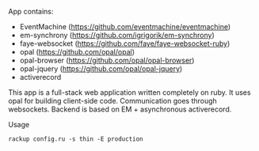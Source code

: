 App contains:

+ EventMachine (https://github.com/eventmachine/eventmachine)
+ em-synchrony (https://github.com/igrigorik/em-synchrony)
+ faye-websocket (https://github.com/faye/faye-websocket-ruby)
+ opal (https://github.com/opal/opal)
+ opal-browser (https://github.com/opal/opal-browser)
+ opal-jquery (https://github.com/opal/opal-jquery)
+ activerecord

This app is a full-stack web application written completely on ruby. It uses opal for building client-side code. Communication goes through websockets. Backend is based on EM + asynchronous activerecord.

Usage

```
rackup config.ru -s thin -E production
```
